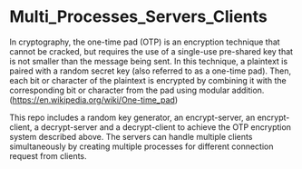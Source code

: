 # Multi_Processes_Servers_Clients

In cryptography, the one-time pad (OTP) is an encryption technique that cannot be cracked, but requires the use of a single-use pre-shared key that is not smaller than the message being sent. In this technique, a plaintext is paired with a random secret key (also referred to as a one-time pad). Then, each bit or character of the plaintext is encrypted by combining it with the corresponding bit or character from the pad using modular addition. (https://en.wikipedia.org/wiki/One-time_pad)

This repo includes a random key generator, an encrypt-server, an encrypt-client, a decrypt-server and a decrypt-client to achieve the OTP encryption system described above. The servers can handle multiple clients simultaneously by creating multiple processes for different connection request from clients. 
